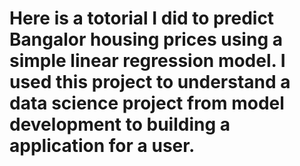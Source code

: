 # Here is a totorial I did to predict Bangalor housing prices using a simple linear regression model. I used this project to understand a data science project from model development to building a application for a user.
